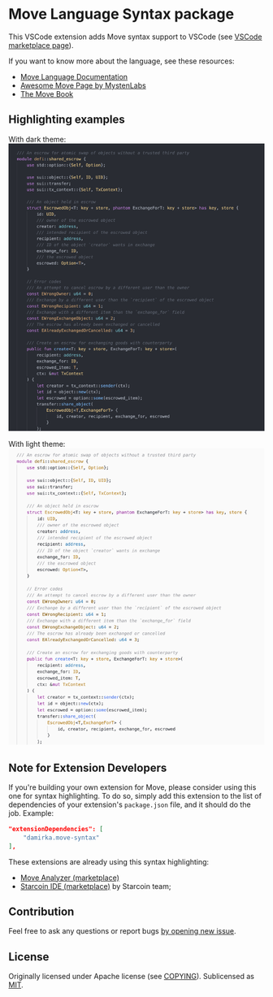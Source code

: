 # Move Language Syntax package

This VSCode extension adds Move syntax support to VSCode (see [VSCode marketplace page](https://marketplace.visualstudio.com/items?itemName=damirka.move-syntax)).

If you want to know more about the language, see these resources:

- [Move Language Documentation](https://move-language.github.io/move/)
- [Awesome Move Page by MystenLabs](https://github.com/MystenLabs/awesome-move)
- [The Move Book](https://move-book.com)

## Highlighting examples

With dark theme:
![Move syntax highlighting](https://github.com/damirka/move-syntax/raw/main/img/sample_dark.png)

With light theme:
![Move syntax highlighting](https://github.com/damirka/move-syntax/raw/main/img/sample_light.png)

## Note for Extension Developers

If you're building your own extension for Move, please consider using this one for syntax highlighting. To do so, simply add this extension
to the list of dependencies of your extension's `package.json` file, and it should do the job. Example:

```json
"extensionDependencies": [
	"damirka.move-syntax"
],
```

These extensions are already using this syntax highlighting:

- [Move Analyzer (marketplace)](https://marketplace.visualstudio.com/items?itemName=move.move-analyzer)
- [Starcoin IDE (marketplace)](https://marketplace.visualstudio.com/items?itemName=starcoinorg.starcoin-ide) by Starcoin team;

## Contribution

Feel free to ask any questions or report bugs [by opening new issue](https://github.com/damirka/move-syntax/issues).

## License

Originally licensed under Apache license (see [COPYING](COPYING)).
Sublicensed as [MIT](LICENSE).
